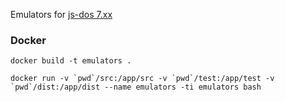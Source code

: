 Emulators for [js-dos 7.xx](https://js-dos.com/v7/build/)


### Docker

    docker build -t emulators . 

    docker run -v `pwd`/src:/app/src -v `pwd`/test:/app/test -v `pwd`/dist:/app/dist --name emulators -ti emulators bash
